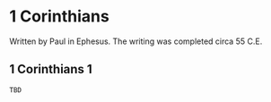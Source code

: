 # 1 Corinthians

Written by Paul in Ephesus. The writing was completed circa 55 C.E.

## 1 Corinthians 1

```
TBD
```


